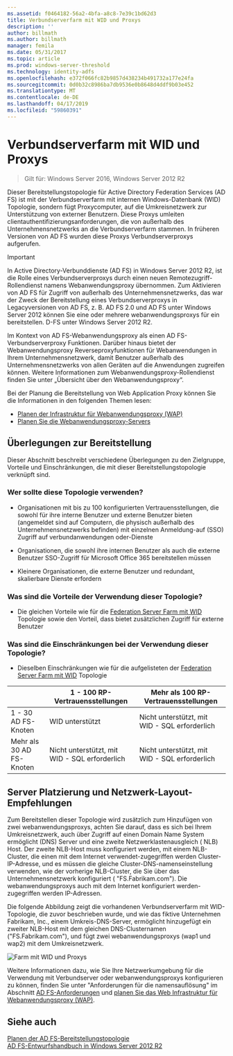 ```yaml
---
ms.assetid: f0464182-56a2-4bfa-a8c8-7e39c1bd62d3
title: Verbundserverfarm mit WID und Proxys
description: ''
author: billmath
ms.author: billmath
manager: femila
ms.date: 05/31/2017
ms.topic: article
ms.prod: windows-server-threshold
ms.technology: identity-adfs
ms.openlocfilehash: e372f066fc82b9857d438234b491732a177e24fa
ms.sourcegitcommit: 0d0b32c8986ba7db9536e0b8648d4ddf9b03e452
ms.translationtype: MT
ms.contentlocale: de-DE
ms.lasthandoff: 04/17/2019
ms.locfileid: "59860391"
---
```

# <a name="federation-server-farm-using-wid-and-proxies"></a>Verbundserverfarm mit WID und Proxys

>Gilt für: Windows Server 2016, Windows Server 2012 R2

Dieser Bereitstellungstopologie für Active Directory Federation Services \(AD FS\) ist mit der Verbundserverfarm mit internen Windows-Datenbank \(WID\) Topologie, sondern fügt Proxycomputer, auf die Umkreisnetzwerk zur Unterstützung von externer Benutzern. Diese Proxys umleiten clientauthentifizierungsanforderungen, die von außerhalb des Unternehmensnetzwerks an die Verbundserverfarm stammen. In früheren Versionen von AD FS wurden diese Proxys Verbundserverproxys aufgerufen.  
  
> [!IMPORTANT]  
> In Active Directory-Verbunddienste \(AD FS\) in Windows Server 2012 R2, ist die Rolle eines Verbundserverproxys durch einen neuen Remotezugriff-Rollendienst namens Webanwendungsproxy übernommen. Zum Aktivieren von AD FS für Zugriff von außerhalb des Unternehmensnetzwerks, das war der Zweck der Bereitstellung eines Verbundserverproxys in Legacyversionen von AD FS, z. B. AD FS 2.0 und AD FS unter Windows Server 2012 können Sie eine oder mehrere webanwendungsproxys für ein bereitstellen. D-FS unter Windows Server 2012 R2.  
>   
> Im Kontext von AD FS-Webanwendungsproxy als einen AD FS-Verbundserverproxy Funktionen. Darüber hinaus bietet der Webanwendungsproxy Reverseproxyfunktionen für Webanwendungen in Ihrem Unternehmensnetzwerk, damit Benutzer außerhalb des Unternehmensnetzwerks von allen Geräten auf die Anwendungen zugreifen können. Weitere Informationen zum Webanwendungsproxy-Rollendienst finden Sie unter „Übersicht über den Webanwendungsproxy“.  
>   
> Bei der Planung die Bereitstellung von Web Application Proxy können Sie die Informationen in den folgenden Themen lesen:  
>   
> -   [Planen der Infrastruktur für Webanwendungsproxy (WAP)](https://technet.microsoft.com/library/dn383648.aspx)  
> -   [Planen Sie die Webanwendungsproxy-Servers](https://technet.microsoft.com/library/dn383647.aspx)  
  
## <a name="deployment-considerations"></a>Überlegungen zur Bereitstellung  
Dieser Abschnitt beschreibt verschiedene Überlegungen zu den Zielgruppe, Vorteile und Einschränkungen, die mit dieser Bereitstellungstopologie verknüpft sind.  
  
### <a name="who-should-use-this-topology"></a>Wer sollte diese Topologie verwenden?  
  
-   Organisationen mit bis zu 100 konfigurierten Vertrauensstellungen, die sowohl für ihre interne Benutzer und externe Benutzer bieten \(angemeldet sind auf Computern, die physisch außerhalb des Unternehmensnetzwerks befinden\) mit einzelnen Anmeldung\-auf \(SSO\) Zugriff auf verbundanwendungen oder-Dienste  
  
-   Organisationen, die sowohl ihre internen Benutzer als auch die externe Benutzer SSO-Zugriff für Microsoft Office 365 bereitstellen müssen  
  
-   Kleinere Organisationen, die externe Benutzer und redundant, skalierbare Dienste erfordern  
  
### <a name="what-are-the-benefits-of-using-this-topology"></a>Was sind die Vorteile der Verwendung dieser Topologie?  
  
-   Die gleichen Vorteile wie für die [Federation Server Farm mit WID](Federation-Server-Farm-Using-WID.md) Topologie sowie den Vorteil, dass bietet zusätzlichen Zugriff für externe Benutzer  
  
### <a name="what-are-the-limitations-of-using-this-topology"></a>Was sind die Einschränkungen bei der Verwendung dieser Topologie?  
  
-   Dieselben Einschränkungen wie für die aufgelisteten der [Federation Server Farm mit WID](Federation-Server-Farm-Using-WID.md) Topologie  

||1 \- 100 RP-Vertrauensstellungen|Mehr als 100 RP-Vertrauensstellungen 
| ----- |-----| ------ |
|1 \- 30 AD FS-Knoten|WID unterstützt|Nicht unterstützt, mit WID \- SQL erforderlich 
|Mehr als 30 AD FS-Knoten|Nicht unterstützt, mit WID \- SQL erforderlich|Nicht unterstützt, mit WID \- SQL erforderlich  
  
## <a name="server-placement-and-network-layout-recommendations"></a>Server Platzierung und Netzwerk-Layout-Empfehlungen  
Zum Bereitstellen dieser Topologie wird zusätzlich zum Hinzufügen von zwei webanwendungsproxys, achten Sie darauf, dass es sich bei Ihrem Umkreisnetzwerk, auch über Zugriff auf einen Domain Name System ermöglicht \(DNS\) Server und eine zweite Netzwerklastenausgleich \( NLB\) Host. Der zweite NLB-Host muss konfiguriert werden, mit einem NLB-Cluster, die einen mit dem Internet verwendet\-zugegriffen werden Cluster-IP-Adresse, und es müssen die gleiche Cluster-DNS-namenseinstellung verwenden, wie der vorherige NLB-Cluster, die Sie über das Unternehmensnetzwerk konfiguriert \( "FS.Fabrikam.com"\). Die webanwendungsproxys auch mit dem Internet konfiguriert werden\-zugegriffen werden IP-Adressen.  
  
Die folgende Abbildung zeigt die vorhandenen Verbundserverfarm mit WID-Topologie, die zuvor beschrieben wurde, und wie das fiktive Unternehmen Fabrikam, Inc., einem Umkreis-DNS-Server, ermöglicht hinzugefügt ein zweiter NLB-Host mit dem gleichen DNS-Clusternamen \("FS.Fabrikam.com"\), und fügt zwei webanwendungsproxys \(wap1 und wap2\) mit dem Umkreisnetzwerk.  
  
![Farm mit WID und Proxys](media/WIDFarmADFSBlue.gif)  
  
Weitere Informationen dazu, wie Sie Ihre Netzwerkumgebung für die Verwendung mit Verbundserver oder webanwendungsproxys konfigurieren zu können, finden Sie unter "Anforderungen für die namensauflösung" im Abschnitt [AD FS-Anforderungen](AD-FS-Requirements.md) und [planen Sie das Web Infrastruktur für Webanwendungsproxy (WAP)](https://technet.microsoft.com/library/dn383648.aspx).  
  
## <a name="see-also"></a>Siehe auch  
[Planen der AD FS-Bereitstellungstopologie](Plan-Your-AD-FS-Deployment-Topology.md)  
[AD FS-Entwurfshandbuch in Windows Server 2012 R2](AD-FS-Design-Guide-in-Windows-Server-2012-R2.md)  
  

